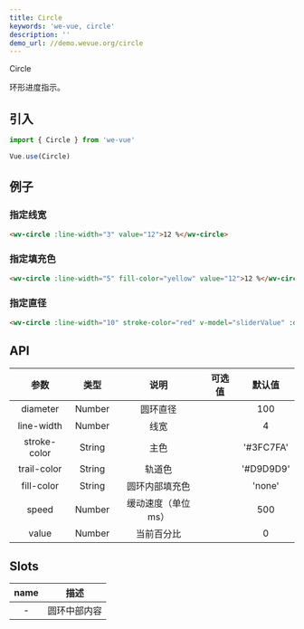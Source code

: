 ```yaml
---
title: Circle
keywords: 'we-vue, circle'
description: ''
demo_url: //demo.wevue.org/circle
---
```


Circle

环形进度指示。

## 引入

```js
import { Circle } from 'we-vue'

Vue.use(Circle)
```

## 例子

### 指定线宽

```html
<wv-circle :line-width="3" value="12">12 %</wv-circle>
```

### 指定填充色

```html
<wv-circle :line-width="5" fill-color="yellow" value="12">12 %</wv-circle>
```

### 指定直径

```html
<wv-circle :line-width="10" stroke-color="red" v-model="sliderValue" :diameter="200">{{ sliderValue }}%</wv-circle>
```

## API

|   参数   |   类型    |   说明   | 可选值  |  默认值  |
| :----: | :-----: | :----: | :--: | :---: |
| diameter  | Number  |  圆环直径   |      | 100  |
| line-width  | Number  |  线宽   |      | 4  |
| stroke-color  | String  |  主色   |      | '#3FC7FA'  |
| trail-color  | String  |  轨道色   |      | '#D9D9D9'  |
| fill-color  | String  |  圆环内部填充色   |      | 'none'  |
| speed  | Number  |  缓动速度（单位 ms）   |      | 500  |
| value  | Number  |  当前百分比   |      | 0  |

## Slots

|   name   |   描述    |
| :----: | :-----: |
| -  | 圆环中部内容  |
